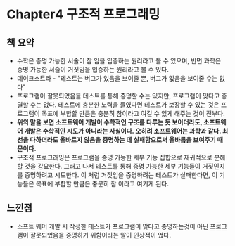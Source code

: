 # Chapter4 구조적 프로그래밍

## 책 요약
- 수학은 증명 가능한 서술이 참 임을 입증하는 원리라고 볼 수 있으며, 반면 과학은 증명 가능한 서술이 거짓임을 입증하는 원리라고 볼 수 있다.
- 데이크스트라 - "테스트는 버그가 있음을 보여줄 뿐, 버그가 없음을 보여줄 수는 없다"
- 프로그램이 잘못되었음을 테스트를 통해 증명할 수는 있지만, 프로그램이 맞다고 증멸할 수는 없다. 테스트에 충분한 노력을 들였다면 테스트가 보장할 수 있는 것은 프로그램이 목표에 부합할 만큼은 충분히 참이라고 여길 수 있게 해주는 것이 전부다.
- **위의 말을 보면 소프트웨어 개발이 수학적인 구조를 다루는 듯 보이더라도, 소프트웨어 개발은 수학적인 시도가 아니라는 사실이다. 오히려 소프트웨어는 과학과 같다. 최선을 다하더라도 올바르지 않음을 증명하는 데 실패함으로써 올바름을 보여주기 때문이다.**
- 구조적 프로그래밍은 프로그램을 증명 가능한 세부 기능 집합으로 재귀적으로 분해할 것을 강요한다. 그러고 나서 테스트를 통해 증명 가능한 세부 기능들이 거짓인지를 증명하려고 시도한다. 이 처럼 거짓임을 증명하려는 테스트가 실패한다면, 이 기능들은 목표에 부합할 만큼은 충분히 참 이라고 여기게 된다.

## 느낀점
- 소프트 웨어 개발 시 작성한 테스트가 프로그램이 맞다고 증명하는것이 아닌 프로그램이 잘못되었음을 증명하기 위함이라는 말이 인상적이 었다.